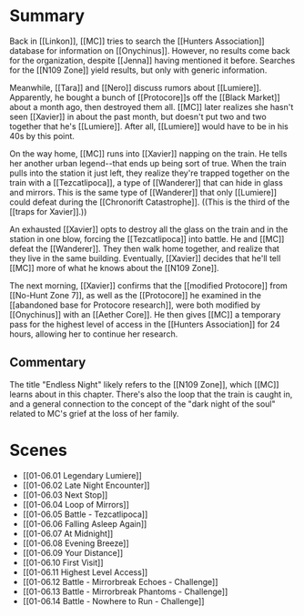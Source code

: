 # Summary
Back in [[Linkon]], [[MC]] tries to search the [[Hunters Association]] database for information on [[Onychinus]]. However, no results come back for the organization, despite [[Jenna]] having mentioned it before. Searches for the [[N109 Zone]] yield results, but only with generic information.

Meanwhile, [[Tara]] and [[Nero]] discuss rumors about [[Lumiere]]. Apparently, he bought a bunch of [[Protocore]]s off the [[Black Market]] about a month ago, then destroyed them all. [[MC]] later realizes she hasn't seen [[Xavier]] in about the past month, but doesn't put two and two together that he's [[Lumiere]]. After all, [[Lumiere]] would have to be in his 40s by this point.

On the way home, [[MC]] runs into [[Xavier]] napping on the train. He tells her another urban legend--that ends up being sort of true. When the train pulls into the station it just left, they realize they're trapped together on the train with a [[Tezcatlipoca]], a type of [[Wanderer]] that can hide in glass and mirrors. This is the same type of [[Wanderer]] that only [[Lumiere]] could defeat during the [[Chronorift Catastrophe]]. ((This is the third of the [[traps for Xavier]].))

An exhausted [[Xavier]] opts to destroy all the glass on the train and in the station in one blow, forcing the [[Tezcatlipoca]] into battle. He and [[MC]] defeat the [[Wanderer]]. They then walk home together, and realize that they live in the same building. Eventually, [[Xavier]] decides that he'll tell [[MC]] more of what he knows about the [[N109 Zone]].

The next morning, [[Xavier]] confirms that the [[modified Protocore]] from [[No-Hunt Zone 7]], as well as the [[Protocore]] he examined in the [[abandoned base for Protocore research]], were both modified by [[Onychinus]] with an [[Aether Core]]. He then gives [[MC]] a temporary pass for the highest level of access in the [[Hunters Association]] for 24 hours, allowing her to continue her research.

## Commentary
The title "Endless Night" likely refers to the [[N109 Zone]], which [[MC]] learns about in this chapter. There's also the loop that the train is caught in, and a general connection to the concept of the "dark night of the soul" related to MC's grief at the loss of her family.

# Scenes
* [[01-06.01 Legendary Lumiere]]
* [[01-06.02 Late Night Encounter]]
* [[01-06.03 Next Stop]]
* [[01-06.04 Loop of Mirrors]]
* [[01-06.05 Battle - Tezcatlipoca]]
* [[01-06.06 Falling Asleep Again]]
* [[01-06.07 At Midnight]]
* [[01-06.08 Evening Breeze]]
* [[01-06.09 Your Distance]]
* [[01-06.10 First Visit]]
* [[01-06.11 Highest Level Access]]
* [[01-06.12 Battle - Mirrorbreak Echoes - Challenge]]
* [[01-06.13 Battle - Mirrorbreak Phantoms - Challenge]]
* [[01-06.14 Battle - Nowhere to Run - Challenge]]

